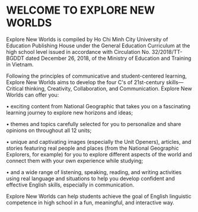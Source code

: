 # WELCOME TO EXPLORE NEW WORLDS

Explore New Worlds is compiled by Ho Chi Minh City University of Education Publishing House under the General Education Curriculum at the high school level issued in accordance with Circulation No. 32/2018/TT-BGDDT dated December 26, 2018, of the Ministry of Education and Training in Vietnam.

Following the principles of communicative and student-centered learning, Explore New Worlds aims to develop the four C's of 21st-century skills—Critical thinking, Creativity, Collaboration, and Communication. Explore New Worlds can offer you:

• exciting content from National Geographic that takes you on a fascinating learning journey to explore new horizons and ideas;

• themes and topics carefully selected for you to personalize and share opinions on throughout all 12 units;

• unique and captivating images (especially the Unit Openers), articles, and stories featuring real people and places (from the National Geographic Explorers, for example) for you to explore different aspects of the world and connect them with your own experience while studying;

• and a wide range of listening, speaking, reading, and writing activities using real language and situations to help you develop confident and effective English skills, especially in communication.

Explore New Worlds can help students achieve the goal of English linguistic competence in high school in a fun, meaningful, and interactive way.